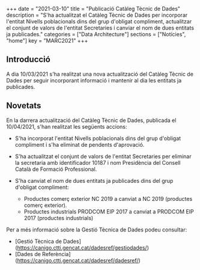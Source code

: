 +++
date        = "2021-03-10"
title       = "Publicació Catàleg Tècnic de Dades"
description = "S'ha actualitzat el Catàleg Tècnic de Dades per incorporar l'entitat Nivells poblacionals dins del grup d'obligat compliment, actualitzar el conjunt de valors de l'entitat Secretaries i canviar el nom de dues entitats ja publicades."
categories  = ["Data Architecture"]
sections    = ["Notícies", "home"]
key = "MARC2021"
+++

## Introducció

A dia 10/03/2021 s'ha realitzat una nova actualització del Catàleg Tècnic de Dades per seguir incorporant informació i mantenir al dia les entitats ja publicades.
 
## Novetats

En la darrera actualització del Catàleg Tècnic de Dades, publicada el 10/04/2021, s'han realitzat les següents accions:

- S'ha incorporat l'entitat Nivells poblacionals dins del grup d'obligat compliment i s'ha eliminat de pendents d'aprovació.

- S'ha actualitzat el conjunt de valors de l'entitat Secretaries per eliminar la secretaria amb identificador 10187 i nom Presidència del Consell Català de Formació Professional.

- S'ha canviat el nom de dues entitats ja publicades dins del grup d'obligat compliment:
  - Productes comerç exterior NC 2019 a canviat a NC 2019 (productes comerç exterior).
  - Productes industrials PRODCOM EIP 2017  a canviat a PRODCOM EIP 2017 (productes industrials)


Per a més informació sobre la Gestió Tècnica de Dades podeu consultar:

* [Gestió Tècnica de Dades] (https://canigo.ctti.gencat.cat/dadesref/gestiodades/)
* [Dades de Referència] (https://canigo.ctti.gencat.cat/dadesref/dadesref/)

